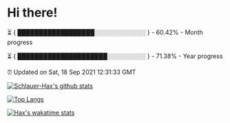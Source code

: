 # Hi there!

⏳ { ██████████████████░░░░░░░░░░░░ } - 60.42% - Month progress

⏳ { █████████████████████░░░░░░░░░ } - 71.38% - Year progress

⏰ Updated on Sat, 18 Sep 2021 12:31:33 GMT


[![Schlauer-Hax's github stats](https://github-readme-stats.vercel.app/api?username=Schlauer-Hax&show_icons=true&theme=dark&count_private=true)](https://github.com/Schlauer-Hax)


[![Top Langs](https://github-readme-stats.vercel.app/api/top-langs/?username=Schlauer-Hax&layout=compact&theme=dark)](https://github.com/Schlauer-Hax?tab=repositories)


[![Hax's wakatime stats](https://github-readme-stats.vercel.app/api/wakatime?username=Hax&theme=dark)](https://wakatime.com/@Hax)

